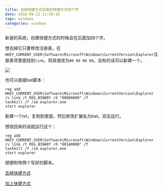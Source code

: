 ```yaml
---
title: 去掉快捷方式后面的快捷方式四个字
date: 2018-09-22 11:59:18
tags: windows
categories: windows
---
```



新装的系统，创建快捷方式的时候会在后面加四个字。

想去掉它只要修改注册表，在`HKEY_CURRENT_USER\Software\Microsoft\Windows\CurrentVersion\Explorer`注册表项里面找到`link`。将其值改为`00 00 00 00`。没有的话可以新建一个。

![](http://image.hjwblog.com/windows/changeLink/changeLink.jpg)

也可以直接bat脚本：

```
reg add HKEY_CURRENT_USER\Software\Microsoft\Windows\CurrentVersion\Explorer /v link /t REG_BINARY /d "00000000" /f
taskkill /f /im explorer.exe
start explorer
```

新建一个txt，复制到里面，然后修改扩展名为bat。双击运行。

想改回来的话就运行这个：

```
reg add HKEY_CURRENT_USER\Software\Microsoft\Windows\CurrentVersion\Explorer /v link /t REG_BINARY /d "001A0000" /f
taskkill /f /im explorer.exe
start explorer
```

顺便附带两个写好的脚本。

[去掉快捷方式](http://image.hjwblog.com/windows/changeLink/%E5%8E%BB%E6%8E%89%E5%BF%AB%E6%8D%B7%E6%96%B9%E5%BC%8F.bat)

[加上快捷方式](http://image.hjwblog.com/windows/changeLink/%E5%8A%A0%E4%B8%8A%E5%BF%AB%E6%8D%B7%E6%96%B9%E5%BC%8F.bat)